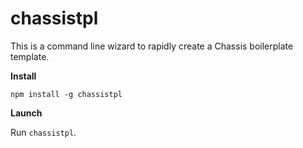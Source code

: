 # chassistpl

This is a command line wizard to rapidly create a Chassis boilerplate template.

**Install**

`npm install -g chassistpl`

**Launch**

Run `chassistpl`.
